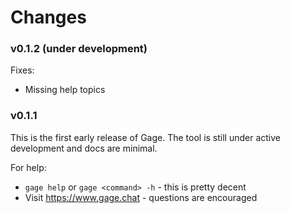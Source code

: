 # Changes

### v0.1.2 (under development)

Fixes:

- Missing help topics

### v0.1.1

This is the first early release of Gage. The tool is still under
active development and docs are minimal.

For help:

- `gage help` or `gage <command> -h` - this is pretty decent
- Visit https://www.gage.chat - questions are encouraged
